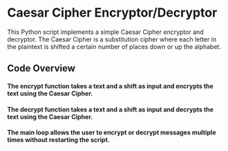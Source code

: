 # Caesar Cipher Encryptor/Decryptor

This Python script implements a simple Caesar Cipher encryptor and decryptor. The Caesar Cipher is a substitution cipher where each letter in the plaintext is shifted a certain number of places down or up the alphabet.

## Code Overview
#### The encrypt function takes a text and a shift as input and encrypts the text using the Caesar Cipher.
#### The decrypt function takes a text and a shift as input and decrypts the text using the Caesar Cipher.
#### The main loop allows the user to encrypt or decrypt messages multiple times without restarting the script.
